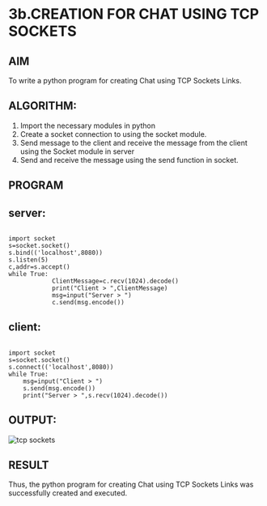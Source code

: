 # 3b.CREATION FOR CHAT USING TCP SOCKETS
## AIM
To write a python program for creating Chat using TCP Sockets Links.
## ALGORITHM:
1. Import the necessary modules in python
2. Create a socket connection to using the socket module.
3. Send message to the client and receive the message from the client using the Socket module in
 server
4. Send and receive the message using the send function in socket.
## PROGRAM

## server:
```
 
import socket 
s=socket.socket() 
s.bind(('localhost',8080)) 
s.listen(5) 
c,addr=s.accept() 
while True: 
            ClientMessage=c.recv(1024).decode() 
            print("Client > ",ClientMessage) 
            msg=input("Server > ") 
            c.send(msg.encode())
```
## client:
```
 
import socket 
s=socket.socket() 
s.connect(('localhost',8080)) 
while True: 
    msg=input("Client > ") 
    s.send(msg.encode()) 
    print("Server > ",s.recv(1024).decode()) 
```
## OUTPUT:
![tcp sockets](https://github.com/Sakthimurugavel/3b_CHAT_USING_TCP_SOCKETS/assets/118707246/30f913f1-b299-4948-b429-eee64cf33489)

## RESULT
Thus, the python program for creating Chat using TCP Sockets Links was successfully 
created and executed.
